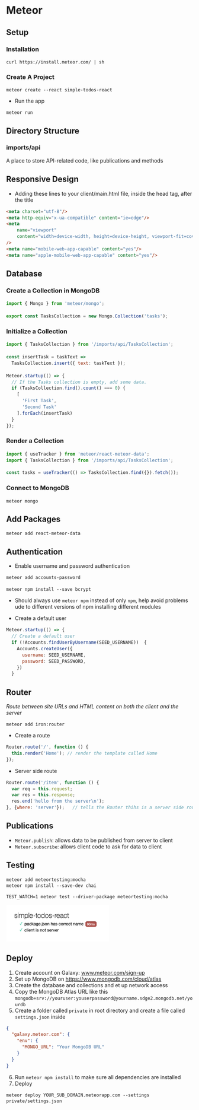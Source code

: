 # Meteor

## Setup
### Installation
```shell
curl https://install.meteor.com/ | sh
```

### Create A Project
```shell
meteor create --react simple-todos-react
```
- Run the app
```shell
meteor run
```

## Directory Structure

### imports/api
A place to store API-related code, like publications and methods

## Responsive Design
- Adding these lines to your client/main.html file, inside the head tag, after the title
```html
<meta charset="utf-8"/>
<meta http-equiv="x-ua-compatible" content="ie=edge"/>
<meta
    name="viewport"
    content="width=device-width, height=device-height, viewport-fit=cover, initial-scale=1, maximum-scale=1, minimum-scale=1, user-scalable=no"
/>
<meta name="mobile-web-app-capable" content="yes"/>
<meta name="apple-mobile-web-app-capable" content="yes"/>
```

## Database
### Create a Collection in MongoDB
```jsx
import { Mongo } from 'meteor/mongo';
 
export const TasksCollection = new Mongo.Collection('tasks');
```
### Initialize a Collection
```jsx
import { TasksCollection } from '/imports/api/TasksCollection';

const insertTask = taskText =>
  TasksCollection.insert({ text: taskText });

Meteor.startup(() => {
  // If the Tasks collection is empty, add some data.
  if (TasksCollection.find().count() === 0) {
    [
      'First Task',
      'Second Task'
    ].forEach(insertTask)
  }
});
```
### Render a Collection
```jsx
import { useTracker } from 'meteor/react-meteor-data';
import { TasksCollection } from '/imports/api/TasksCollection';

const tasks = useTracker(() => TasksCollection.find({}).fetch());
```

### Connect to MongoDB
```shell
meteor mongo
```

## Add Packages
```shell
meteor add react-meteor-data
```

## Authentication
- Enable username and password authentication
```shell
meteor add accounts-password

meteor npm install --save bcrypt
```
- Should always use `meteor npm` instead of only `npm`, help avoid problems ude to different versions of npm installing different modules

- Create a default user
```jsx
Meteor.startup(() => {
  // Create a default user 
  if (!Accounts.findUserByUsername(SEED_USERNAME))  {
    Accounts.createUser({
      username: SEED_USERNAME,
      password: SEED_PASSWORD,
    })
  }
```

## Router
_Route between site URLs and HTML content on both the client and the server_
```shell
meteor add iron:router
```
- Create a route
```js
Router.route('/', function () {
  this.render('Home'); // render the template called Home
});
```
- Server side route
```js
Router.route('/item', function () {
  var req = this.request;
  var res = this.response;
  res.end('hello from the server\n');
}, {where: 'server'});   // tells the Router thihs is a server side route
```

## Publications
- `Meteor.publish`: allows data to be published from server to client
- `Meteor.subscribe`: allows client code to ask for data to client

## Testing
```shell
meteor add meteortesting:mocha
meteor npm install --save-dev chai
```

```shell
TEST_WATCH=1 meteor test --driver-package meteortesting:mocha
```

<img src="test.png" height="100px">


## Deploy
1. Create account on Galaxy: www.meteor.com/sign-up
2. Set up MongoDB on https://www.mongodb.com/cloud/atlas
3. Create the database and collections and et up network access
4. Copy the MongoDB Atlas URL like this `mongodb+srv://youruser:youserpassword@yourname.sdge2.mongodb.net/yourdb`
5. Create a folder called `private` in root directory and create a file called `settings.json` inside
```json
{
  "galaxy.meteor.com": {
    "env": {
      "MONGO_URL": "Your MongoDB URL"
    }
  }
}
```
6. Run `meteor npm install` to make sure all dependencies are installed
7. Deploy
```shell
meteor deploy YOUR_SUB_DOMAIN.meteorapp.com --settings private/settings.json
```
